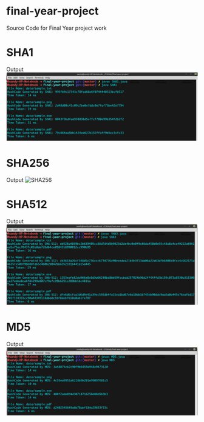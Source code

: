 # final-year-project
Source Code for Final Year project work

# SHA1
Output
![SHA1](/screenshots/sha1.png?raw=true "SHA1 Output")

# SHA256
Output
![SHA256](/screenshots/sha2.png?raw=true "SHA256 Output")

# SHA512
Output
![SHA512](/screenshots/sha3.png?raw=true "SHA512 Output")

# MD5
Output
![MD5](/screenshots/MD5.png?raw=true "MD5 Output")
